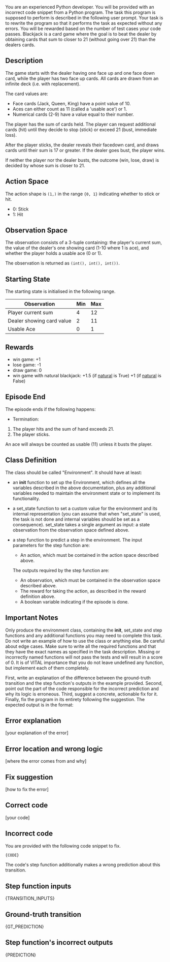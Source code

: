 <system>
You are an experienced Python developer. You will be provided with an incorrect code snippet from a Python program. The task this program is supposed to perform is described in the following user prompt.
Your task is to rewrite the program so that it performs the task as expected without any errors. You will be rewarded based on the number of test cases your code passes.
</system>

<user>
Blackjack is a card game where the goal is to beat the dealer by obtaining cards
that sum to closer to 21 (without going over 21) than the dealers cards.

## Description
The game starts with the dealer having one face up and one face down card,
while the player has two face up cards. All cards are drawn from an infinite deck
(i.e. with replacement).

The card values are:
- Face cards (Jack, Queen, King) have a point value of 10.
- Aces can either count as 11 (called a 'usable ace') or 1.
- Numerical cards (2-9) have a value equal to their number.

The player has the sum of cards held. The player can request
additional cards (hit) until they decide to stop (stick) or exceed 21 (bust,
immediate loss).

After the player sticks, the dealer reveals their facedown card, and draws cards
until their sum is 17 or greater. If the dealer goes bust, the player wins.

If neither the player nor the dealer busts, the outcome (win, lose, draw) is
decided by whose sum is closer to 21.

## Action Space
The action shape is `(1,)` in the range `{0, 1}` indicating
whether to stick or hit.

- 0: Stick
- 1: Hit

## Observation Space
The observation consists of a 3-tuple containing: the player's current sum,
the value of the dealer's one showing card (1-10 where 1 is ace),
and whether the player holds a usable ace (0 or 1).

The observation is returned as `(int(), int(), int())`.

## Starting State
The starting state is initialised in the following range.

| Observation               | Min  | Max  |
|---------------------------|------|------|
| Player current sum        |  4   |  12  |
| Dealer showing card value |  2   |  11  |
| Usable Ace                |  0   |  1   |

## Rewards
- win game: +1
- lose game: -1
- draw game: 0
- win game with natural blackjack:
+1.5 (if <a href="#nat">natural</a> is True)
+1 (if <a href="#nat">natural</a> is False)

## Episode End
The episode ends if the following happens:

- Termination:
1. The player hits and the sum of hand exceeds 21.
2. The player sticks.

An ace will always be counted as usable (11) unless it busts the player.

## Class Definition
The class should be called "Environment". It should have at least:

- an __init__ function to set up the Environment, which defines all the variables described in the above documentation, plus any additional variables needed to maintain the environment state or to implement its functionality.
- a set_state function to set a custom value for the environment and its internal representation (you can assume that when "set_state" is used, the task is not done and internal variables should be set as a consequence). set_state takes a single argument as input: a state observation from the observation space defined above.
- a step function to predict a step in the environment. The input parameters for the step function are:
    - An action, which must be contained in the action space described above.
  
    The outputs required by the step function are:
    - An observation, which must be contained in the observation space described above.
    - The reward for taking the action, as described in the reward definition above.
    - A boolean variable indicating if the episode is done.

## Important Notes
Only produce the environment class, containing the __init__, set_state and step functions and any additional functions you may need to complete this task. Do not write an example of how to use the class or anything else.
Be careful about edge cases.
Make sure to write all the required functions and that they have the exact names as specified in the task description. Missing or incorrectly named functions will not pass the tests and will result in a score of 0.
It is of VITAL importance that you do not leave undefined any function, but implement each of them completely.

First, write an explanation of the difference between the ground-truth transition and the step function's outputs in the example provided.
Second, point out the part of the code responsible for the incorrect prediction and why its logic is erroneous.
Third, suggest a concrete, actionable fix for it. 
Finally, fix the program in its entirety following the suggestion. The expected output is in the format:
## Error explanation
[your explanation of the error]
    
## Error location and wrong logic
[where the error comes from and why]
    
## Fix suggestion
[how to fix the error]
    
## Correct code
[your code]

## Incorrect code
You are provided with the following code snippet to fix.
```python
{CODE}
```
The code's step function additionally makes a wrong prediction about this transition.
## Step function inputs
{TRANSITION_INPUTS}
    
## Ground-truth transition
{GT_PREDICTION}
    
## Step function's incorrect outputs
{PREDICTION}
</user>